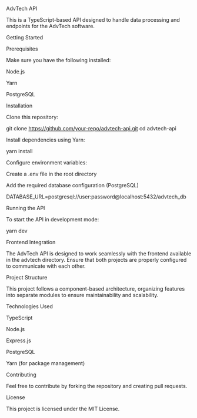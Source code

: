 AdvTech API

This is a TypeScript-based API designed to handle data processing and endpoints for the AdvTech software.

Getting Started

Prerequisites

Make sure you have the following installed:

Node.js

Yarn

PostgreSQL

Installation

Clone this repository:

git clone https://github.com/your-repo/advtech-api.git
cd advtech-api

Install dependencies using Yarn:

yarn install

Configure environment variables:

Create a .env file in the root directory

Add the required database configuration (PostgreSQL)

DATABASE_URL=postgresql://user:password@localhost:5432/advtech_db

Running the API

To start the API in development mode:

yarn dev

Frontend Integration

The AdvTech API is designed to work seamlessly with the frontend available in the advtech directory. Ensure that both projects are properly configured to communicate with each other.

Project Structure

This project follows a component-based architecture, organizing features into separate modules to ensure maintainability and scalability.

Technologies Used

TypeScript

Node.js

Express.js

PostgreSQL

Yarn (for package management)

Contributing

Feel free to contribute by forking the repository and creating pull requests.

License

This project is licensed under the MIT License.

